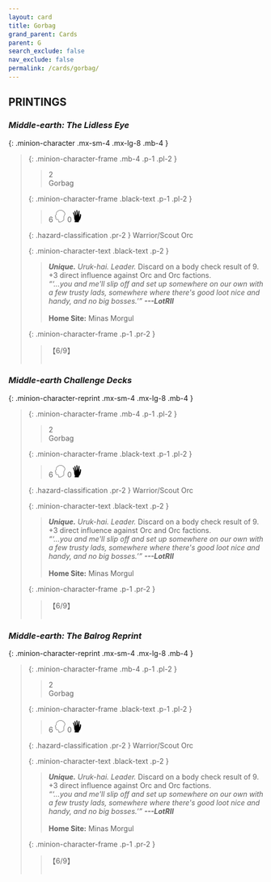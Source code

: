 ```yaml
---
layout: card
title: Gorbag
grand_parent: Cards
parent: G
search_exclude: false
nav_exclude: false
permalink: /cards/gorbag/
---
```


## PRINTINGS


### _Middle-earth: The Lidless Eye_

{: .minion-character .mx-sm-4 .mx-lg-8 .mb-4 }
> {: .minion-character-frame .mb-4 .p-1 .pl-2 }
> > <div class="hazard-mp">2</div>
> > <div class="card-name">Gorbag</div>
>
> {: .minion-character-frame .black-text .p-1 .pl-2 }
> > 6 ![](/assets/images/mind.svg) 0![](/assets/images/di.svg)
>
> {: .hazard-classification .pr-2 }
> Warrior/Scout Orc
>
> {: .minion-character-text .black-text .p-2 }
> > _**Unique.**_ _Uruk-hai._ _Leader._ Discard on a body check result of 9. +3 direct influence against Orc and Orc factions. <br>_“‘...you and me'll slip off and set up somewhere on our own with a few trusty lads, somewhere where there's good loot nice and handy, and no big bosses.’”_ ***---&#65279;LotRII***  <br><br>**Home Site:** Minas Morgul 
>
> {: .minion-character-frame .p-1 .pr-2 }
> > <div class="card-shield">【6/9】</div>
> > <div class="card-corruption-white">&nbsp;</div>

### _Middle-earth Challenge Decks_

{: .minion-character-reprint .mx-sm-4 .mx-lg-8 .mb-4 }
> {: .minion-character-frame .mb-4 .p-1 .pl-2 }
> > <div class="hazard-mp">2</div>
> > <div class="card-name">Gorbag</div>
>
> {: .minion-character-frame .black-text .p-1 .pl-2 }
> > 6 ![](/assets/images/mind.svg) 0![](/assets/images/di.svg)
>
> {: .hazard-classification .pr-2 }
> Warrior/Scout Orc
>
> {: .minion-character-text .black-text .p-2 }
> > _**Unique.**_ _Uruk-hai._ _Leader._ Discard on a body check result of 9. +3 direct influence against Orc and Orc factions. <br>_“‘...you and me'll slip off and set up somewhere on our own with a few trusty lads, somewhere where there's good loot nice and handy, and no big bosses.’”_ ***---&#65279;LotRII***  <br><br>**Home Site:** Minas Morgul 
>
> {: .minion-character-frame .p-1 .pr-2 }
> > <div class="card-shield">【6/9】</div>
> > <div class="card-corruption-white">&nbsp;</div>

### _Middle-earth: The Balrog Reprint_

{: .minion-character-reprint .mx-sm-4 .mx-lg-8 .mb-4 }
> {: .minion-character-frame .mb-4 .p-1 .pl-2 }
> > <div class="hazard-mp">2</div>
> > <div class="card-name">Gorbag</div>
>
> {: .minion-character-frame .black-text .p-1 .pl-2 }
> > 6 ![](/assets/images/mind.svg) 0![](/assets/images/di.svg)
>
> {: .hazard-classification .pr-2 }
> Warrior/Scout Orc
>
> {: .minion-character-text .black-text .p-2 }
> > _**Unique.**_ _Uruk-hai._ _Leader._ Discard on a body check result of 9. +3 direct influence against Orc and Orc factions. <br>_“‘...you and me'll slip off and set up somewhere on our own with a few trusty lads, somewhere where there's good loot nice and handy, and no big bosses.’”_ ***---&#65279;LotRII***  <br><br>**Home Site:** Minas Morgul 
>
> {: .minion-character-frame .p-1 .pr-2 }
> > <div class="card-shield">【6/9】</div>
> > <div class="card-corruption-white">&nbsp;</div>
